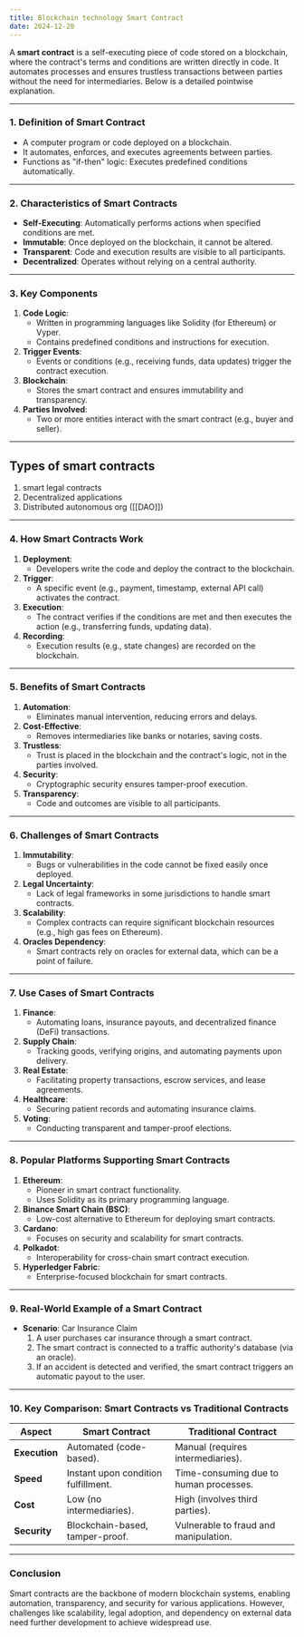 ```yaml
---
title: Blockchain technology Smart Contract
date: 2024-12-20
---
```



A **smart contract** is a self-executing piece of code stored on a blockchain, where the contract's terms and conditions are written directly in code. It automates processes and ensures trustless transactions between parties without the need for intermediaries. Below is a detailed pointwise explanation.

---

### **1. Definition of Smart Contract**

- A computer program or code deployed on a blockchain.
- It automates, enforces, and executes agreements between parties.
- Functions as "if-then" logic: Executes predefined conditions automatically.

---

### **2. Characteristics of Smart Contracts**

- **Self-Executing**: Automatically performs actions when specified conditions are met.
- **Immutable**: Once deployed on the blockchain, it cannot be altered.
- **Transparent**: Code and execution results are visible to all participants.
- **Decentralized**: Operates without relying on a central authority.

---

### **3. Key Components**

1. **Code Logic**:
    - Written in programming languages like Solidity (for Ethereum) or Vyper.
    - Contains predefined conditions and instructions for execution.
2. **Trigger Events**:
    - Events or conditions (e.g., receiving funds, data updates) trigger the contract execution.
3. **Blockchain**:
    - Stores the smart contract and ensures immutability and transparency.
4. **Parties Involved**:
    - Two or more entities interact with the smart contract (e.g., buyer and seller).

---

## Types of smart contracts

1. smart legal contracts
2. Decentralized applications
3. Distributed autonomous org ([[DAO]])
---
### **4. How Smart Contracts Work**

1. **Deployment**:
    - Developers write the code and deploy the contract to the blockchain.
2. **Trigger**:
    - A specific event (e.g., payment, timestamp, external API call) activates the contract.
3. **Execution**:
    - The contract verifies if the conditions are met and then executes the action (e.g., transferring funds, updating data).
4. **Recording**:
    - Execution results (e.g., state changes) are recorded on the blockchain.

---

### **5. Benefits of Smart Contracts**

1. **Automation**:
    - Eliminates manual intervention, reducing errors and delays.
2. **Cost-Effective**:
    - Removes intermediaries like banks or notaries, saving costs.
3. **Trustless**:
    - Trust is placed in the blockchain and the contract's logic, not in the parties involved.
4. **Security**:
    - Cryptographic security ensures tamper-proof execution.
5. **Transparency**:
    - Code and outcomes are visible to all participants.

---

### **6. Challenges of Smart Contracts**

1. **Immutability**:
    - Bugs or vulnerabilities in the code cannot be fixed easily once deployed.
2. **Legal Uncertainty**:
    - Lack of legal frameworks in some jurisdictions to handle smart contracts.
3. **Scalability**:
    - Complex contracts can require significant blockchain resources (e.g., high gas fees on Ethereum).
4. **Oracles Dependency**:
    - Smart contracts rely on oracles for external data, which can be a point of failure.

---

### **7. Use Cases of Smart Contracts**

1. **Finance**:
    - Automating loans, insurance payouts, and decentralized finance (DeFi) transactions.
2. **Supply Chain**:
    - Tracking goods, verifying origins, and automating payments upon delivery.
3. **Real Estate**:
    - Facilitating property transactions, escrow services, and lease agreements.
4. **Healthcare**:
    - Securing patient records and automating insurance claims.
5. **Voting**:
    - Conducting transparent and tamper-proof elections.

---

### **8. Popular Platforms Supporting Smart Contracts**

1. **Ethereum**:
    - Pioneer in smart contract functionality.
    - Uses Solidity as its primary programming language.
2. **Binance Smart Chain (BSC)**:
    - Low-cost alternative to Ethereum for deploying smart contracts.
3. **Cardano**:
    - Focuses on security and scalability for smart contracts.
4. **Polkadot**:
    - Interoperability for cross-chain smart contract execution.
5. **Hyperledger Fabric**:
    - Enterprise-focused blockchain for smart contracts.

---

### **9. Real-World Example of a Smart Contract**

- **Scenario**: Car Insurance Claim
    1. A user purchases car insurance through a smart contract.
    2. The smart contract is connected to a traffic authority's database (via an oracle).
    3. If an accident is detected and verified, the smart contract triggers an automatic payout to the user.

---

### **10. Key Comparison: Smart Contracts vs Traditional Contracts**

|**Aspect**|**Smart Contract**|**Traditional Contract**|
|---|---|---|
|**Execution**|Automated (code-based).|Manual (requires intermediaries).|
|**Speed**|Instant upon condition fulfillment.|Time-consuming due to human processes.|
|**Cost**|Low (no intermediaries).|High (involves third parties).|
|**Security**|Blockchain-based, tamper-proof.|Vulnerable to fraud and manipulation.|

---

### **Conclusion**

Smart contracts are the backbone of modern blockchain systems, enabling automation, transparency, and security for various applications. However, challenges like scalability, legal adoption, and dependency on external data need further development to achieve widespread use.